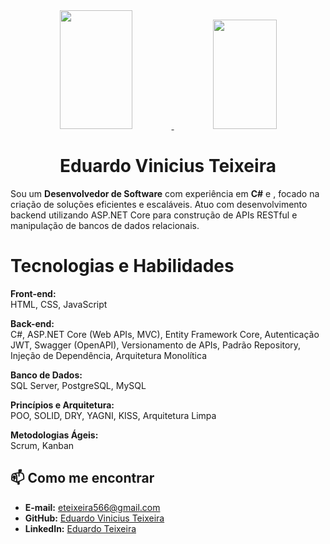 <div align="center">
  <a href="https://github.com/eduardo-v-teixeira">
    <img height="190em" width="48%" src="https://github-readme-stats-sigma-five.vercel.app/api?username=eduardo-v-teixeira&show_icons=true&theme=tokyonight&include_all_commits=true&count_private=true"/>
    <img height="175em" width="45%" src="https://github-readme-stats-sigma-five.vercel.app/api/top-langs/?username=eduardo-v-teixeira&layout=compact&langs_count=7&theme=tokyonight"/>
  </a>
</div>

<h1 align="center">Eduardo Vinicius Teixeira</h1>

Sou um **Desenvolvedor de Software** com experiência em **C#** e , focado na criação de soluções eficientes e escaláveis. Atuo com desenvolvimento backend utilizando ASP.NET Core para construção de APIs RESTful e manipulação de bancos de dados relacionais.

# Tecnologias e Habilidades  

**Front-end:**  
HTML, CSS, JavaScript 

**Back-end:**  
C#, ASP.NET Core (Web APIs, MVC), Entity Framework Core, Autenticação JWT, Swagger (OpenAPI), Versionamento de APIs, Padrão Repository, Injeção de Dependência, Arquitetura Monolítica  

**Banco de Dados:**  
SQL Server, PostgreSQL, MySQL  

**Princípios e Arquitetura:**  
POO, SOLID, DRY, YAGNI, KISS, Arquitetura Limpa  

**Metodologias Ágeis:**  
Scrum, Kanban  

## 📫 Como me encontrar

- **E-mail:** [eteixeira566@gmail.com](mailto:eteixeira566@gmail.com)
- **GitHub:** [Eduardo Vinicius Teixeira](https://github.com/eduardo-v-teixeira)
- **LinkedIn:** [Eduardo Teixeira](https://www.linkedin.com/in/eduardo-teixeira/)
